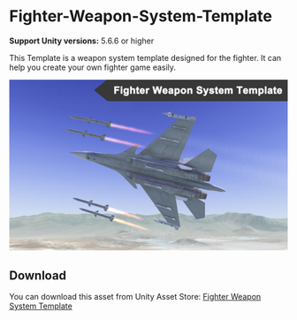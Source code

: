 # Fighter-Weapon-System-Template

**Support Unity versions:**  5.6.6 or higher

This Template is a weapon system template designed for the fighter. It can help you create your own fighter game easily.

![image](https://github.com/swordmaster003/Fighter-Weapon-System-Template/blob/master/Screenshots/Cover.png)

## Download

You can download this asset from Unity Asset Store:
[Fighter Weapon System Template](https://assetstore.unity.com/packages/templates/systems/fighter-weapon-system-template-153238?aid=1101l3qJu)

